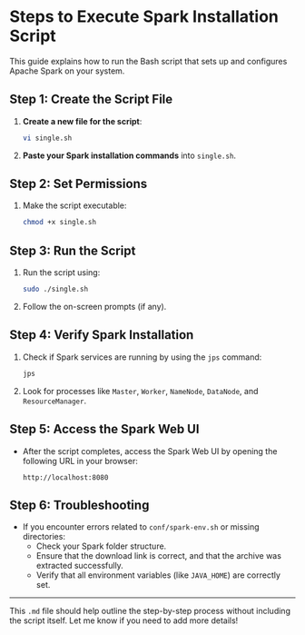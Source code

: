 # Steps to Execute Spark Installation Script

This guide explains how to run the Bash script that sets up and configures Apache Spark on your system.

## Step 1: Create the Script File

1. **Create a new file for the script**:
   ```bash
   vi single.sh
   ```
2. **Paste your Spark installation commands** into `single.sh`.

## Step 2: Set Permissions

1. Make the script executable:
   ```bash
   chmod +x single.sh
   ```

## Step 3: Run the Script

1. Run the script using:
   ```bash
   sudo ./single.sh
   ```

2. Follow the on-screen prompts (if any).

## Step 4: Verify Spark Installation

1. Check if Spark services are running by using the `jps` command:
   ```bash
   jps
   ```

2. Look for processes like `Master`, `Worker`, `NameNode`, `DataNode`, and `ResourceManager`.

## Step 5: Access the Spark Web UI

- After the script completes, access the Spark Web UI by opening the following URL in your browser:
  ```
  http://localhost:8080
  ```

## Step 6: Troubleshooting

- If you encounter errors related to `conf/spark-env.sh` or missing directories:
  - Check your Spark folder structure.
  - Ensure that the download link is correct, and that the archive was extracted successfully.
  - Verify that all environment variables (like `JAVA_HOME`) are correctly set.

---

This `.md` file should help outline the step-by-step process without including the script itself. Let me know if you need to add more details!